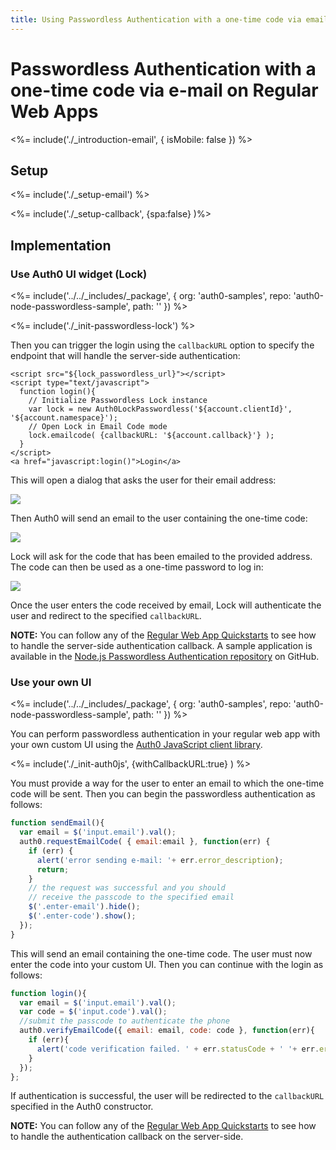 ```yaml
---
title: Using Passwordless Authentication with a one-time code via email on Regular Web Apps
---
```


# Passwordless Authentication with a one-time code via e-mail on Regular Web Apps

<%= include('./_introduction-email', { isMobile: false }) %>

## Setup

<%= include('./_setup-email') %>

<%= include('./_setup-callback', {spa:false} )%>

## Implementation

### Use Auth0 UI widget (Lock)

<%= include('../../_includes/_package', {
  org: 'auth0-samples',
  repo: 'auth0-node-passwordless-sample',
  path: ''
}) %>

<%= include('./_init-passwordless-lock') %>

Then you can trigger the login using the `callbackURL` option to specify the endpoint that will handle the server-side authentication:

```
<script src="${lock_passwordless_url}"></script>
<script type="text/javascript">
  function login(){
    // Initialize Passwordless Lock instance
    var lock = new Auth0LockPasswordless('${account.clientId}', '${account.namespace}');
    // Open Lock in Email Code mode
    lock.emailcode( {callbackURL: '${account.callback}'} );
  }
</script>
<a href="javascript:login()">Login</a>
```

This will open a dialog that asks the user for their email address:

![](/media/articles/connections/passwordless/passwordless-email-request-web.png)

Then Auth0 will send an email to the user containing the one-time code:

![](/media/articles/connections/passwordless/passwordless-email-receive-code-web.png)

Lock will ask for the code that has been emailed to the provided address. The code can then be used as a one-time password to log in:

![](/media/articles/connections/passwordless/passwordless-email-enter-code-web.png)

Once the user enters the code received by email, Lock will authenticate the user and redirect to the specified `callbackURL`.

**NOTE:** You can follow any of the [Regular Web App Quickstarts](/quickstart/webapp) to see how to handle the server-side authentication callback. A sample application is available in the [Node.js Passwordless Authentication repository](https://github.com/auth0/auth0-node-passwordless-sample) on GitHub.

### Use your own UI

<%= include('../../_includes/_package', {
  org: 'auth0-samples',
  repo: 'auth0-node-passwordless-sample',
  path: ''
}) %>

You can perform passwordless authentication in your regular web app with your own custom UI using the [Auth0 JavaScript client library](/libraries/auth0js).

<%= include('./_init-auth0js', {withCallbackURL:true} ) %>

You must provide a way for the user to enter an email to which the one-time code will be sent. Then you can begin the passwordless authentication as follows:

```js
function sendEmail(){
  var email = $('input.email').val();
  auth0.requestEmailCode( { email:email }, function(err) {
    if (err) {
      alert('error sending e-mail: '+ err.error_description);
      return;
    }
    // the request was successful and you should
    // receive the passcode to the specified email
    $('.enter-email').hide();
    $('.enter-code').show();
  });
}
```

This will send an email containing the one-time code. The user must now enter the code into your custom UI. Then you can continue with the login as follows:

```js
function login(){
  var email = $('input.email').val();
  var code = $('input.code').val();
  //submit the passcode to authenticate the phone
  auth0.verifyEmailCode({ email: email, code: code }, function(err){
    if (err){
      alert('code verification failed. ' + err.statusCode + ' '+ err.error);
    }
  });
};
```

If authentication is successful, the user will be redirected to the `callbackURL` specified in the Auth0 constructor.

**NOTE:** You can follow any of the [Regular Web App Quickstarts](/quickstart/webapp) to see how to handle the authentication callback on the server-side.
